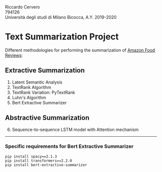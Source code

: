 Riccardo Cervero\
794126\
Università degli studi di Milano Bicocca, A.Y. 2019-2020

# Text Summarization Project
Different methodologies for performing the summarization of [Amazon Food Reviews](https://www.kaggle.com/snap/amazon-fine-food-reviews):
## Extractive Summarization
1. Latent Semantic Analysis
2. TextRank Algorithm
3. TextRank Variation: PyTextRank
4. Luhn's Algorithm
5. Bert Extractive Summarizer
## Abstractive Summarization
6. Sequence-to-sequence LSTM model with Attention mechanism


---------------------------------------------------------------------
### Specific requirements for Bert Extractive Summarizer
`pip install spacy==2.1.3`\
`pip install transformers==2.2.0`\
`pip install bert-extractive-summarizer`

